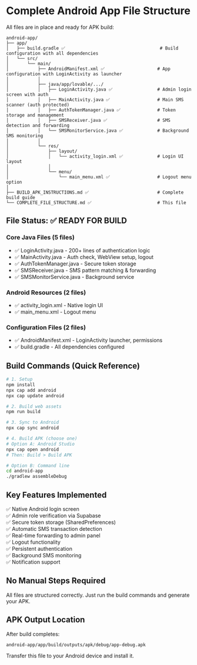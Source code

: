 # Complete Android App File Structure

All files are in place and ready for APK build:

```
android-app/
├── app/
│   ├── build.gradle ✅                                    # Build configuration with all dependencies
│   └── src/
│       └── main/
│           ├── AndroidManifest.xml ✅                    # App configuration with LoginActivity as launcher
│           │
│           ├── java/app/lovable/.../
│           │   ├── LoginActivity.java ✅                 # Admin login screen with auth
│           │   ├── MainActivity.java ✅                  # Main SMS scanner (auth protected)
│           │   ├── AuthTokenManager.java ✅              # Token storage and management
│           │   ├── SMSReceiver.java ✅                   # SMS detection and forwarding
│           │   └── SMSMonitorService.java ✅             # Background SMS monitoring
│           │
│           └── res/
│               ├── layout/
│               │   └── activity_login.xml ✅             # Login UI layout
│               │
│               └── menu/
│                   └── main_menu.xml ✅                  # Logout menu option
│
├── BUILD_APK_INSTRUCTIONS.md ✅                          # Complete build guide
└── COMPLETE_FILE_STRUCTURE.md ✅                         # This file

```

## File Status: ✅ READY FOR BUILD

### Core Java Files (5 files)
- ✅ LoginActivity.java - 200+ lines of authentication logic
- ✅ MainActivity.java - Auth check, WebView setup, logout
- ✅ AuthTokenManager.java - Secure token storage
- ✅ SMSReceiver.java - SMS pattern matching & forwarding
- ✅ SMSMonitorService.java - Background service

### Android Resources (2 files)
- ✅ activity_login.xml - Native login UI
- ✅ main_menu.xml - Logout menu

### Configuration Files (2 files)
- ✅ AndroidManifest.xml - LoginActivity launcher, permissions
- ✅ build.gradle - All dependencies configured

## Build Commands (Quick Reference)

```bash
# 1. Setup
npm install
npx cap add android
npx cap update android

# 2. Build web assets
npm run build

# 3. Sync to Android
npx cap sync android

# 4. Build APK (choose one)
# Option A: Android Studio
npx cap open android
# Then: Build > Build APK

# Option B: Command line
cd android-app
./gradlew assembleDebug
```

## Key Features Implemented

✅ Native Android login screen  
✅ Admin role verification via Supabase  
✅ Secure token storage (SharedPreferences)  
✅ Automatic SMS transaction detection  
✅ Real-time forwarding to admin panel  
✅ Logout functionality  
✅ Persistent authentication  
✅ Background SMS monitoring  
✅ Notification support  

## No Manual Steps Required

All files are structured correctly. Just run the build commands and generate your APK.

## APK Output Location

After build completes:
```
android-app/app/build/outputs/apk/debug/app-debug.apk
```

Transfer this file to your Android device and install it.

